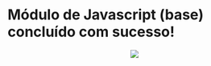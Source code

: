 # Módulo de Javascript (base) concluído com sucesso!

<div align="center">
<img heigth="600px" src="https://media-exp1.licdn.com/dms/image/C4D22AQFtT-YV53VzfQ/feedshare-shrink_800/0/1659992058212?e=1672876800&v=beta&t=ovsmfheDgcPKRyLEE_G2zpr8GDMpSRkzrygRSWQHdVg">
</div>
